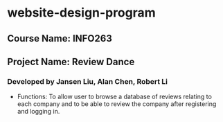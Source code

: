 # website-design-program
## Course Name: INFO263
## Project Name: Review Dance
### Developed by Jansen Liu, Alan Chen, Robert Li
- Functions: To allow user to browse a database of reviews relating to each company and to be able to review the company after registering and logging in.
